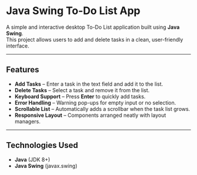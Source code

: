 #  Java Swing To-Do List App

A simple and interactive desktop To-Do List application built using **Java Swing**.  
This project allows users to add and delete tasks in a clean, user-friendly interface.

---

##  Features
- **Add Tasks** – Enter a task in the text field and add it to the list.
- **Delete Tasks** – Select a task and remove it from the list.
- **Keyboard Support** – Press **Enter** to quickly add tasks.
- **Error Handling** – Warning pop-ups for empty input or no selection.
- **Scrollable List** – Automatically adds a scrollbar when the task list grows.
- **Responsive Layout** – Components arranged neatly with layout managers.

---

## Technologies Used
- **Java** (JDK 8+)
- **Java Swing** (javax.swing)
